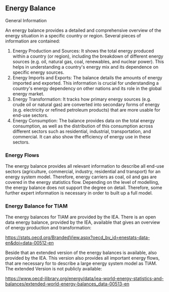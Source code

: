 ## Energy Balance

General Information 

An energy balance provides a detailed and comprehensive overview of the energy situation in a specific country or region. Several pieces of information are contained:
1.	Energy Production and Sources: It shows the total energy produced within a country (or region), including the breakdown of different energy sources (e.g. oil, natural gas, coal, renewables, and nuclear power). This helps in understanding a country's energy mix and its dependence on specific energy sources.
2.	Energy Imports and Exports: The balance details the amounts of energy imported and exported. This information is crucial for understanding a country's energy dependency on other nations and its role in the global energy market.
3.	Energy Transformation: It tracks how primary energy sources (e.g. crude oil or natural gas) are converted into secondary forms of energy (e.g. electricity or refined petroleum products) that are more usable for end-use sectors.
4.	Energy Consumption: The balance provides data on the total energy consumption, as well as the distribution of this consumption across different sectors such as residential, industrial, transportation, and commercial. It can also show the efficiency of energy use in these sectors.

### Energy Flows

The energy balance provides all relevant information to describe all end-use sectors (agriculture, commercial, industry, residential and transport) for an energy system model. Therefore, energy carriers as coal, oil and gas are covered in the energy statistics flow.
Depending on the level of modelling, the energy balance does not support the degree on detail. Therefore, some further expert information is necessary in order to built up a full model.

### Energy Balance for TIAM

The energy balances for TIAM are provided by the IEA. There is an open data energy balance, provided by the IEA, available that gives an overview of energy production and transformation:

https://stats.oecd.org/BrandedView.aspx?oecd_bv_id=enestats-data-en&doi=data-00512-en

Beside that an extended version of the energy balances is available, also provided by the IEA. This version also provides all important energy flows, that are necessary for to describe a large energy system model as TIAM. The extended Version is not publicly available:

https://www.oecd-ilibrary.org/energy/data/iea-world-energy-statistics-and-balances/extended-world-energy-balances_data-00513-en
